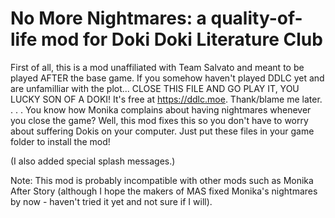 # No More Nightmares: a quality-of-life mod for Doki Doki Literature Club

First of all, this is a mod unaffiliated with Team Salvato and meant to be played AFTER the base game. If you somehow haven't played DDLC yet and are unfamilliar with the plot... CLOSE THIS FILE AND GO PLAY IT, YOU LUCKY SON OF A DOKI! It's free at <https://ddlc.moe>. Thank/blame me later.
.
.
.
You know how Monika complains about having nightmares whenever you close the game? Well, this mod fixes this so you don't have to worry about suffering Dokis on your computer. Just put these files in your game folder to install the mod!

(I also added special splash messages.)

Note: This mod is probably incompatible with other mods such as Monika After Story (although I hope the makers of MAS fixed Monika's nightmares by now - haven't tried it yet and not sure if I will).